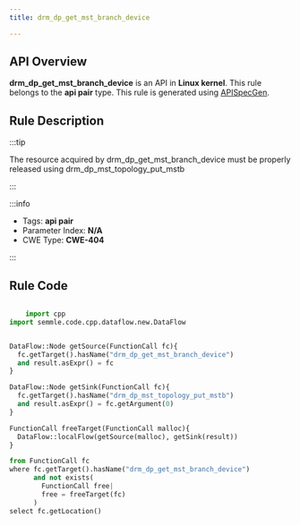 ```yaml
---
title: drm_dp_get_mst_branch_device

---
```



## API Overview
**drm_dp_get_mst_branch_device** is an API in **Linux kernel**. This rule belongs to the **api pair** type. This rule is generated using [APISpecGen](../../tools/APISpecGen).
## Rule Description

:::tip

The resource acquired by drm_dp_get_mst_branch_device must be properly released using drm_dp_mst_topology_put_mstb

:::

:::info

- Tags: **api pair**
- Parameter Index: **N/A**
- CWE Type: **CWE-404**

:::

## Rule Code
```python

    import cpp
import semmle.code.cpp.dataflow.new.DataFlow


DataFlow::Node getSource(FunctionCall fc){
  fc.getTarget().hasName("drm_dp_get_mst_branch_device")
  and result.asExpr() = fc
}

DataFlow::Node getSink(FunctionCall fc){
  fc.getTarget().hasName("drm_dp_mst_topology_put_mstb")
  and result.asExpr() = fc.getArgument(0)
}

FunctionCall freeTarget(FunctionCall malloc){
  DataFlow::localFlow(getSource(malloc), getSink(result))
}

from FunctionCall fc
where fc.getTarget().hasName("drm_dp_get_mst_branch_device")
      and not exists(
        FunctionCall free| 
        free = freeTarget(fc)
      )
select fc.getLocation()

    
```